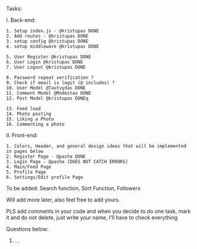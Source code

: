 Tasks:

I. Back-end:

    1. Setup index.js - @kristupas DONE
    2. Add routes - @kristupas DONE
    3. setup config @kristupas DONE
    4. setup middleware @kristupas DONE

    5. User Register @kristupas DONE
    6. User Login @kristupas DONE
    7. User Logout @kristupas DONE

    8. Password repeat verification ?
    9. Check if email is legit (@ includes) ?
    10. User Model @Tautvydas DONE
    11. Comment Model @Modestas DONE
    12. Post Model @kristupas DONEq

    13. Feed load
    14. Photo posting
    15. Liking a Photo
    16. Commenting a photo

II. Front-end:

    1. Colors, Header, and general design ideas that will be implemented in pages below
    2. Register Page - @pasha DONE
    3. Login Page - @pasha (DOES NOT CATCH ERRORS)
    4. Main/Feed Page
    5. Profile Page
    6. Settings/Edit profile Page



To be added: Search function, Sort Function, Followers

Will add more later, also feel free to add yours.

PLS add comments in your code and when you decide to do one task, mark it and do not delete, just write your name, I'll have to check everything

Questions below:

1. ...
